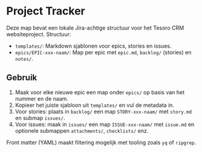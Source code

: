 # Project Tracker

Deze map bevat een lokale Jira-achtige structuur voor het Tesoro CRM websiteproject. Structuur:

- `templates/`: Markdown sjablonen voor epics, stories en issues.
- `epics/EPIC-xxx-naam/`: Map per epic met `epic.md`, `backlog/` (stories) en `notes/`.

## Gebruik

1. Maak voor elke nieuwe epic een map onder `epics/` op basis van het nummer en de naam.
2. Kopieer het juiste sjabloon uit `templates/` en vul de metadata in.
3. Voor stories: plaats in `backlog/` een map `STORY-xxx-naam/` met `story.md` en submap `issues/`.
4. Voor issues: maak in `issues/` een map `ISSUE-xxx-naam/` met `issue.md` en optionele submappen `attachments/`, `checklists/` enz.

Front matter (YAML) maakt filtering mogelijk met tooling zoals `yq` of `ripgrep`.
